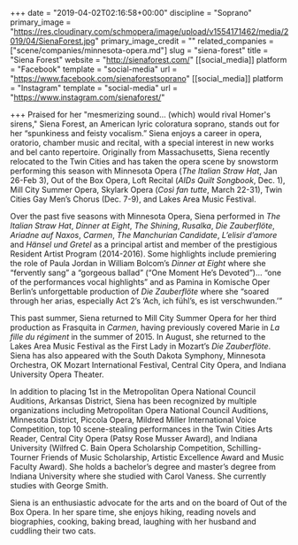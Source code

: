 +++
date = "2019-04-02T02:16:58+00:00"
discipline = "Soprano"
primary_image = "https://res.cloudinary.com/schmopera/image/upload/v1554171462/media/2019/04/SienaForest.jpg"
primary_image_credit = ""
related_companies = ["scene/companies/minnesota-opera.md"]
slug = "siena-forest"
title = "Siena Forest"
website = "http://sienaforest.com/"
[[social_media]]
platform = "Facebook"
template = "social-media"
url = "https://www.facebook.com/sienaforestsoprano"
[[social_media]]
platform = "Instagram"
template = "social-media"
url = "https://www.instagram.com/sienaforest/"

+++
Praised for her "mesmerizing sound… (which) would rival Homer's sirens," Siena Forest, an American lyric coloratura soprano, stands out for her “spunkiness and feisty vocalism.” Siena enjoys a career in opera, oratorio, chamber music and recital, with a special interest in new works and bel canto repertoire. Originally from Massachusetts, Siena recently relocated to the Twin Cities and has taken the opera scene by snowstorm performing this season with Minnesota Opera (_The Italian Straw Hat_, Jan 26-Feb 3), Out of the Box Opera, Loft Recital (_AIDs Quilt Songbook_, Dec. 1), Mill City Summer Opera, Skylark Opera (_Così fan tutte_, March 22-31), Twin Cities Gay Men’s Chorus (Dec. 7-9), and Lakes Area Music Festival. 

Over the past five seasons with Minnesota Opera, Siena performed in _The Italian Straw Hat_, _Dinner at Eight_, _The Shining_, _Rusalka_, _Die Zauberflöte_, _Ariadne auf Naxos_, _Carmen_, _The Manchurian Candidate_, _L’elisir d’amore_ and _Hänsel und Gretel_ as a principal artist and member of the prestigious Resident Artist Program (2014-2016). Some highlights include premiering the role of Paula Jordan in William Bolcom’s _Dinner at Eight_ where she “fervently sang” a “gorgeous ballad” (“One Moment He’s Devoted”)… “one of the performances vocal highlights” and as Pamina in Komische Oper Berlin’s unforgettable production of _Die Zauberflöte_ where she “soared through her arias, especially Act 2’s ‘Ach, ich fühl’s, es ist verschwunden.’”

This past summer, Siena returned to Mill City Summer Opera for her third production as Frasquita in _Carmen_, having previously covered Marie in _La fille du régiment_ in the summer of 2015. In August, she returned to the Lakes Area Music Festival as the First Lady in Mozart’s _Die Zauberflöte_. Siena has also appeared with the South Dakota Symphony, Minnesota Orchestra, OK Mozart International Festival, Central City Opera, and Indiana University Opera Theater. 

In addition to placing 1st in the Metropolitan Opera National Council Auditions, Arkansas District, Siena has been recognized by multiple organizations including Metropolitan Opera National Council Auditions, Minnesota District, Piccola Opera, Mildred Miller International Voice Competition, top 10 scene-stealing performances in the Twin Cities Arts Reader, Central City Opera (Patsy Rose Musser Award), and Indiana University (Wilfred C. Bain Opera Scholarship Competition, Schilling-Tourner Friends of Music Scholarship, Artistic Excellence Award and Music Faculty Award). She holds a bachelor’s degree and master’s degree from Indiana University where she studied with Carol Vaness. She currently studies with George Smith.

Siena is an enthusiastic advocate for the arts and on the board of Out of the Box Opera. In her spare time, she enjoys hiking, reading novels and biographies, cooking, baking bread, laughing with her husband and cuddling their two cats.